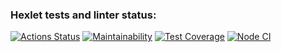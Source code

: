 ### Hexlet tests and linter status:
[![Actions Status](https://github.com/garozaev/frontend-project-46/actions/workflows/hexlet-check.yml/badge.svg)](https://github.com/garozaev/frontend-project-46/actions)
[![Maintainability](https://api.codeclimate.com/v1/badges/f091b6fb927de4f0b06b/maintainability)](https://codeclimate.com/github/garozaev/frontend-project-46/maintainability)
[![Test Coverage](https://api.codeclimate.com/v1/badges/f091b6fb927de4f0b06b/test_coverage)](https://codeclimate.com/github/garozaev/frontend-project-46/test_coverage)
[![Node CI](https://github.com/garozaev/frontend-project-46/actions/workflows/my-tests.yml/badge.svg)](https://github.com/garozaev/frontend-project-46/actions/workflows/my-tests.yml)
